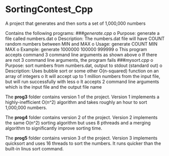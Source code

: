 # SortingContest_Cpp
A project that generates and then sorts a set of 1,000,000 numbers

Contains the following programs: 
###_generate.cpp_
o Purpose: generate a file called numbers.dat
o Description: The numbers.dat file will have COUNT random numbers between MIN and MAX
o Usage: generate COUNT MIN MAX
o Example: generate 1000000 100000 999999
o This program accepts command 3 command line arguments as shown above
o If there are not 3 command line arguments, the program fails
###_mysort.cpp_
o Purpose: sort numbers from numbers.dat, output to stdout (standard out)
o Description: Uses bubble sort or some other O(n-squared) function on an array of integers
o It will accept up to 1 million numbers from the input file, but will run successfully with less
o It accepts 2 command line arguments which is the input file and the output file name

The **prog3** folder contains version 1 of the project. Version 1 implements a highly-inefficient O(n^2) algorithm and takes roughly an hour to sort 1,000,000 numbers. 

The **prog4** folder contains version 2 of the project. Version 2 implements the same O(n^2) sorting algorithm but uses 8 pthreads and a merging algorithm to significantly improve sorting time. 

The **prog5** folder contains version 3 of the project. Version 3 implements quicksort and uses 16 threads to sort the numbers. It runs quicker than the built-in linus sort command. 

